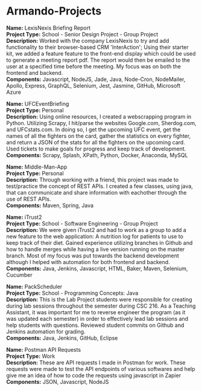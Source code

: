 # Armando-Projects

**Name:** LexisNexis Briefing Report<br/>**Project Type:** School - Senior Design Project - Group Project<br/>**Description:** Worked with the company LexisNexis to try and add functionality to their browser-based CRM 'InterAction'; Using their starter kit, we added a feature feature to the front-end display which could be used to generate a meeting report pdf. The report would then be emailed to the user at a specified time before the meeting. My focus was on both the frontend and backend. <br/>**Components:** Javascript, NodeJS, Jade, Java, Node-Cron, NodeMailer, Apollo, Express, GraphQL, Selenium, Jest, Jasmine, GitHub, Microsoft Azure

**Name:** UFCEventBriefing<br/>**Project Type:** Personal<br/>**Description:** Using online resources, I created a webscrapping program in Python. Utilizing Scrapy, I hit/parse the websites Google.com, Sherdog.com, and UFCstats.com. In doing so, I get the upcoming UFC event, get the names of all the fighters on the card, gather the statistics on every fighter, and return a JSON of the stats for all the fighters on the upcoming card. Used tickets to make goals for progress and keep track of development.<br/>**Components:** Scrapy, Splash, XPath, Python, Docker, Anaconda, MySQL

**Name:** Middle-Man-App<br/>**Project Type:** Personal<br/>**Description:** Through working with a friend, this project was made to test/practice the concept of REST APIs. I created a few classes, using java, that can communicate and share information with eachother through the use of REST APIs.<br/>**Components:** Maven, Spring, Java

**Name:** iTrust2<br/>**Project Type:** School - Software Engineering - Group Project<br/>**Description:** We were given iTrust2 and had to work as a group to add a new feature to the web application: A nutrition log for patients to use to keep track of their diet. Gained experience utilizing branches in Github and how to handle merges while having a live version running on the master branch. Most of my focus was put towards the backend development although I helped with automation for both frontend and backend.<br/>**Components:** Java, Jenkins, Javascript, HTML, Baker, Maven, Selenium, Cucumber

**Name:** PackScheduler<br/>**Project Type:** School - Programming Concepts: Java<br/>**Description:** This is the Lab Project students were responsible for creating during lab sessions throughout the semester during CSC 216. As a Teaching Assistant, it was important for me to reverse engineer the program (as it was updated each semester) in order to effectively lead lab sessions and help students with questions. Reviewed student commits on Github and Jenkins automation for grading. <br/>**Components:** Java, Jenkins, GitHub, Eclipse

**Name:** Postman API Requests<br/>**Project Type:** Work<br/>**Description:** These are API requests I made in Postman for work. These requests were made to test the API endpoints of various softwares and help give me an idea of how to code the requests using javascript in Zapier<br/>**Components:** JSON, Javascript, NodeJS
